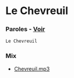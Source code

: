# Le Chevreuil

### Paroles - [Voir](paroles.txt)

```
Le Chevreuil
```

### Mix

* [Chevreuil.mp3](mix/Chevreuil.mp3)